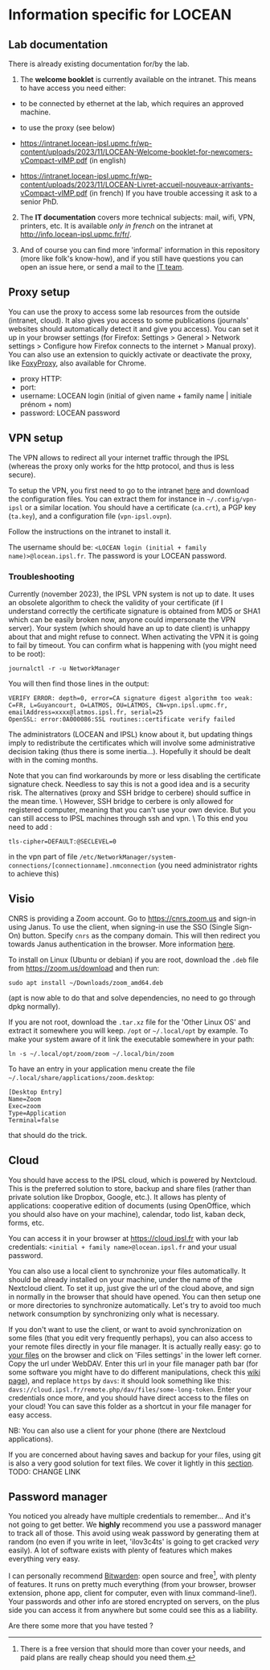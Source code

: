 # Information specific for LOCEAN

## Lab documentation

There is already existing documentation for/by the lab.

1) The **welcome booklet** is currently available on the intranet.
This means to have access you need either:
- to be connected by ethernet at the lab, which requires an approved machine.
- to use the proxy (see below)

- https://intranet.locean-ipsl.upmc.fr/wp-content/uploads/2023/11/LOCEAN-Welcome-booklet-for-newcomers-vCompact-vIMP.pdf (in english)
- https://intranet.locean-ipsl.upmc.fr/wp-content/uploads/2023/11/LOCEAN-Livret-accueil-nouveaux-arrivants-vCompact-vIMP.pdf (in french)
If you have trouble accessing it ask to a senior PhD.

2) The **IT documentation** covers more technical subjects: mail, wifi, VPN, printers, etc. It is available *only in french* on the intranet at http://info.locean-ipsl.upmc.fr/fr/.

3) And of course you can find more 'informal' information in this repository (more like folk's know-how), and if you still have questions you can open an issue here, or send a mail to the [IT team](http://info.locean-ipsl.upmc.fr/fr/support/).

## Proxy setup

You can use the proxy to access some lab resources from the outside (intranet, cloud). It also gives you access to some publications (journals' websites should automatically detect it and give you access).
You can set it up in your browser settings (for Firefox: Settings > General > Network settings > Configure how Firefox connects to the internet > Manual proxy).
You can also use an extension to quickly activate or deactivate the proxy, like [FoxyProxy](https://addons.mozilla.org/en-US/firefox/addon/foxyproxy-standard/), also available for Chrome.

- proxy HTTP: <adresse du proxy>
- port: <port>
- username: LOCEAN login (initial of given name + family name | initiale prénom + nom)
- password: LOCEAN password

## VPN setup

The VPN allows to redirect all your internet traffic through the IPSL (whereas the proxy only works for the http protocol, and thus is less secure).

To setup the VPN, you first need to go to the intranet [here](http://info.locean-ipsl.upmc.fr/fr/reseau-distant/#vpn) and download the configuration files.
You can extract them for instance in `~/.config/vpn-ipsl` or a similar location.
You should have a certificate (`ca.crt`), a PGP key (`ta.key`), and a configuration file (`vpn-ipsl.ovpn`).

Follow the instructions on the intranet to install it.

The username should be: `<LOCEAN login (initial + family name)>@locean.ipsl.fr`.
The password is your LOCEAN password.

### Troubleshooting

Currently (november 2023), the IPSL VPN system is not up to date.
It uses an obsolete algorithm to check the validity of your certificate (if I understand correctly the certificate signature is obtained from MD5 or SHA1 which can be easily broken now, anyone could impersonate the VPN server).
Your system (which should have an up to date client) is unhappy about that and might refuse to connect. When activating the VPN it is going to fail by timeout.
You can confirm what is happening with (you might need to be root):
``` shell
journalctl -r -u NetworkManager
```
You will then find those lines in the output:
``` plain
VERIFY ERROR: depth=0, error=CA signature digest algorithm too weak: C=FR, L=Guyancourt, O=LATMOS, OU=LATMOS, CN=vpn.ipsl.upmc.fr, emailAddress=xxxx@latmos.ipsl.fr, serial=25
OpenSSL: error:0A000086:SSL routines::certificate verify failed
```

The administrators (LOCEAN and IPSL) know about it, but updating things imply to redistribute the certificates which will involve some administrative decision taking (thus there is some inertia...). Hopefully it should be dealt with in the coming months. 

Note that you can find workarounds by more or less disabling the certificate signature check. Needless to say this is not a good idea and is a security risk. The alternatives (proxy and SSH bridge to cerbere) should suffice in the mean time. \\
However, SSH bridge to cerbere is only allowed for registered computer, meaning that you can't use your own device. But you can still access to IPSL machines through ssh and vpn. \\
To this end you need to add : 
``` shell
tls-cipher=DEFAULT:@SECLEVEL=0 
```
in the vpn part of file `/etc/NetworkManager/system-connections/[connectionname].nmconnection`
(you need administrator rights to achieve this) 
## Visio

CNRS is providing a Zoom account. Go to https://cnrs.zoom.us and sign-in using Janus.
To use the client, when signing-in use the SSO (Single Sign-On) button. Specify `cnrs` as the company domain. This will then redirect you towards Janus authentication in the browser.
More information [here](https://ods.cnrs.fr/zoom-cnrs.php).

To install on Linux (Ubuntu or debian) if you are root, download the `.deb` file from https://zoom.us/download and then run:
``` shell
sudo apt install ~/Downloads/zoom_amd64.deb
```
(apt is now able to do that and solve dependencies, no need to go through dpkg normally).

If you are not root, download the `.tar.xz` file for the 'Other Linux OS' and extract it somewhere you will keep. `/opt` or `~/.local/opt` by example.
To make your system aware of it link the executable somewhere in your path:
``` shell
ln -s ~/.local/opt/zoom/zoom ~/.local/bin/zoom
```

To have an entry in your application menu create the file `~/.local/share/applications/zoom.desktop`:
``` desktop
[Desktop Entry]
Name=Zoom
Exec=zoom
Type=Application
Terminal=false
```
that should do the trick.

## Cloud

You should have access to the IPSL cloud, which is powered by Nextcloud.
This is the preferred solution to store, backup and share files (rather than private solution like Dropbox, Google, etc.).
It allows has plenty of applications: cooperative edition of documents (using OpenOffice, which you should also have on your machine), calendar, todo list, kaban deck, forms, etc.

You can access it in your browser at https://cloud.ipsl.fr with your lab credentials: `<initial + family name>@locean.ipsl.fr` and your usual password.

You can also use a local client to synchronize your files automatically. It should be already installed on your machine, under the name of the Nextcloud client.
To set it up, just give the url of the cloud above, and sign in normally in the browser that should have opened.
You can then setup one or more directories to synchronize automatically.
Let's try to avoid too much network consumption by synchronizing only what is necessary.

If you don't want to use the client, or want to avoid synchronization on some files (that you edit very frequently perhaps), you can also access to your remote files directly in your file manager.
It is actually really easy: go to [your files](https://cloud.ipsl.fr/index.php/apps/files/) on the browser and click on 'Files settings' in the lower left corner. Copy the url under WebDAV.
Enter this url in your file manager path bar (for some software you might have to do different manipulations, check this [wiki page](https://wiki.archlinux.org/title/WebDAV#Client)), and replace `https` by `davs`: it should look something like this: `davs://cloud.ipsl.fr/remote.php/dav/files/some-long-token`.
Enter your credentials once more, and you should have direct access to the files on your cloud!
You can save this folder as a shortcut in your file manager for easy access.

NB: You can also use a client for your phone (there are Nextcloud applications).

If you are concerned about having saves and backup for your files, using git is also a very good solution for text files. We cover it lightly in this [section](/intro.md#git).
TODO: CHANGE LINK

## Password manager

You noticed you already have multiple credentials to remember... And it's not going to get better.
We **highly** recommend you use a password manager to track all of those.
This avoid using weak password by generating them at random (no even if you write in leet, 'ilov3c4ts' is going to get cracked *very* easily).
A lot of software exists with plenty of features which makes everything very easy.

I can personally recommend [Bitwarden](https://bitwarden.com/): open source and free[^1], with plenty of features. It runs on pretty much everything (from your browser, browser extension, phone app, client for computer, even with linux command-line!). Your passwords and other info are stored encrypted on servers, on the plus side you can access it from anywhere but some could see this as a liability.

Are there some more that you have tested ?

[^1]: There is a free version that should more than cover your needs, and paid plans are really cheap should you need them.
